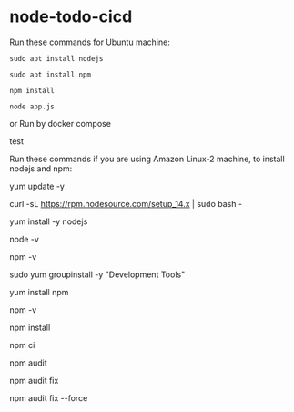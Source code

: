 # node-todo-cicd

Run these commands for Ubuntu machine:


`sudo apt install nodejs`


`sudo apt install npm`


`npm install`

`node app.js`

or Run by docker compose

test


Run these commands if you are using Amazon Linux-2 machine, to install nodejs and npm:

yum update -y

curl -sL https://rpm.nodesource.com/setup_14.x | sudo bash -

yum install -y nodejs

node -v

npm -v

sudo yum groupinstall -y "Development Tools"

yum install npm

npm -v

npm install

npm ci

npm audit

npm audit fix

npm audit fix --force



